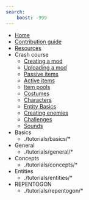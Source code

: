 ```yaml
---
search:
    boost: -999
---
```

- [Home](index.md)
- [Contribution guide](contribution_guide.md)
- [Resources](resources.md)
- Crash course
    - [Creating a mod](./tutorials/crash_course/creating_a_mod.md)
    - [Uploading a mod](./tutorials/crash_course/uploading_a_mod.md)
    - [Passive items](./tutorials/crash_course/passive_item.md)
    - [Active items](./tutorials/crash_course/active_item.md)
    - [Item pools](./tutorials/crash_course/item_pools.md)
    - [Costumes](./tutorials/crash_course/costumes.md)
	- [Characters](./tutorials/crash_course/character.md)
	- [Entity Basics](./tutorials/crash_course/entity_basics.md)
	- [Creating enemies](./tutorials/crash_course/enemies.md)
    - [Challenges](./tutorials/crash_course/challenges.md)
    - [Sounds](./tutorials/crash_course/sound_effects.md)
- Basics
    - ./tutorials/basics/*
- General
    - ./tutorials/general/*
- Concepts
    - ./tutorials/concepts/*
- Entities
    - ./tutorials/entities/*
- REPENTOGON
    - ./tutorials/repentogon/*